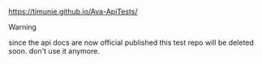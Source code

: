 https://timunie.github.io/Ava-ApiTests/ 

> [!WARNING] 
> since the api docs are now official published this test repo will be deleted soon. don't use it anymore. 
